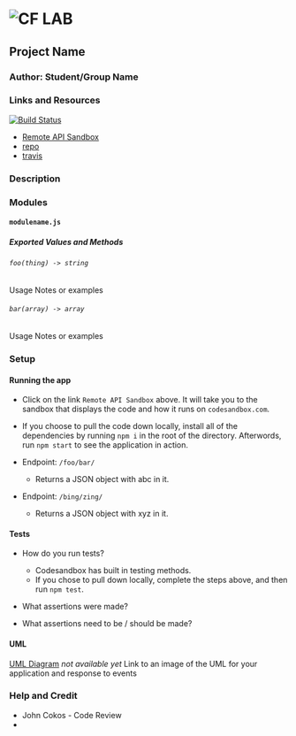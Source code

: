 ![CF](http://i.imgur.com/7v5ASc8.png) LAB
=================================================

## Project Name

### Author: Student/Group Name

### Links and Resources
[![Build Status](https://travis-ci.com/michaelageorge/33-remote-apis.svg?branch=master)](https://travis-ci.com/michaelageorge/33-remote-apis)

* [Remote API Sandbox](https://codesandbox.io/s/zxx17qk45x)
* [repo](https://github.com/michaelageorge/33-remote-apis)
* [travis](https://travis-ci.com/michaelageorge/33-remote-apis)


### Description 


### Modules
#### `modulename.js`
##### Exported Values and Methods

###### `foo(thing) -> string`
Usage Notes or examples

###### `bar(array) -> array`
Usage Notes or examples

### Setup
#### Running the app
* Click on the link `Remote API Sandbox` above. It will take you to the sandbox that displays the code and how it runs on `codesandbox.com`.

* If you choose to pull the code down locally, install all of the dependencies by running `npm i` in the root of the directory. Afterwords, run `npm start` to see the application in action.

* Endpoint: `/foo/bar/`
  * Returns a JSON object with abc in it.
* Endpoint: `/bing/zing/`
  * Returns a JSON object with xyz in it.

#### Tests
* How do you run tests?
  * Codesandbox has built in testing methods. 
  * If you chose to pull down locally, complete the steps above, and then run `npm test`.

* What assertions were made?
* What assertions need to be / should be made?

#### UML
[UML Diagram](assets/uml.jpg)
_not available yet_
Link to an image of the UML for your application and response to events

### Help and Credit
* John Cokos - Code Review
* 
